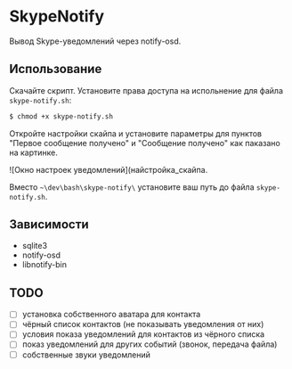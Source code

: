 # SkypeNotify

Вывод Skype-уведомлений через notify-osd.

## Использование

Скачайте скрипт. Установите права доступа на испольнение для файла `skype-notify.sh`:

```bash
$ chmod +x skype-notify.sh
```

Откройте настройки скайпа и установите параметры для пунктов
"Первое сообщение получено" и "Сообщение получено" как паказано на картинке.

![Окно настроек уведомлений](найстройка_скайпа.

Вместо `~\dev\bash\skype-notify\` установите ваш путь до файла `skype-notify.sh`.

## Зависимости

 - sqlite3
 - notify-osd
 - libnotify-bin

## TODO

 - [ ] установка собственного аватара для контакта
 - [ ] чёрный список контактов (не показывать уведомления от них)
 - [ ] условия показа уведомлений для контактов из чёрного списка
 - [ ] показ уведомлений для других событий (звонок, передача файла)
 - [ ] собственные звуки уведомлений
